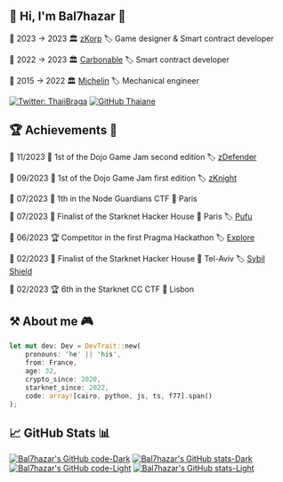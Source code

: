 ## 🤖 Hi, I'm Bal7hazar 👋

📅 2023 → 2023 🏛️ [zKorp](https://github.com/z-korp) 🏷️ Game designer & Smart contract developer

📅 2022 → 2023 🏛️ [Carbonable](https://www.carbonable.io/) 🏷️ Smart contract developer

📅 2015 → 2022 🏛️ [Michelin](https://www.michelin.com/) 🏷️ Mechanical engineer

[![Twitter: ThaiiBraga](https://img.shields.io/twitter/follow/bal7hazar?style=social)](https://twitter.com/bal7hazar)
[![GitHub Thaiane](https://img.shields.io/github/followers/bal7hazar?label=follow&style=social)](https://github.com/bal7hazar)

## 🏆 Achievements 🏅

📅 11/2023 🥇 1st of the Dojo Game Jam second edition 🏷️ [zDefender](https://github.com/z-korp/zdefender-contracts)

📅 09/2023 🥇 1st of the Dojo Game Jam first edition 🏷️ [zKnight](https://github.com/z-korp/zknight-contracts)

📅 07/2023 🥇 1th in the Node Guardians CTF 📍 Paris

📅 07/2023 🏅 Finalist of the Starknet Hacker House 📍 Paris 🏷️ [Pufu](https://github.com/carbonable-labs/pufu)

📅 06/2023 🏆 Competitor in the first Pragma Hackathon 🏷️ [Explore](https://github.com/StarkExplore/Explore)

📅 02/2023 🏅 Finalist of the Starknet Hacker House 📍 Tel-Aviv 🏷️ [Sybil Shield](https://github.com/carbonable-labs/sybil-shield)

📅 02/2023 🏆 6th in the Starknet CC CTF 📍 Lisbon

## ⚒️ About me 🎮

```rust
let mut dev: Dev = DevTrait::new(
    pronouns: 'he' || 'his',
    from: France,
    age: 32,
    crypto_since: 2020,
    starknet_since: 2022,
    code: array![cairo, python, js, ts, f77].span()
);
```

## 📈 GitHub Stats 📊

[![Bal7hazar's GitHub code-Dark](https://github-readme-stats.vercel.app/api/top-langs/?username=bal7hazar&show_icons=true&theme=dark&count_private=true&langs_count=3&hide=html,javascript,css#gh-dark-mode-only)](https://github.com/bal7hazar#gh-dark-mode-only)
[![Bal7hazar's GitHub stats-Dark](https://github-readme-stats.vercel.app/api?username=bal7hazar&show_icons=true&theme=dark&line_height=27#gh-dark-mode-only)](https://github.com/bal7hazar#gh-dark-mode-only)
[![Bal7hazar's GitHub code-Light](https://github-readme-stats.vercel.app/api/top-langs/?username=bal7hazar&show_icons=true&theme=default&count_private=true&langs_count=3&hide=html,javascript,css#gh-light-mode-only)](https://github.com/bal7hazar#gh-light-mode-only)
[![Bal7hazar's GitHub stats-Light](https://github-readme-stats.vercel.app/api?username=bal7hazar&show_icons=true&theme=default&line_height=27#gh-light-mode-only)](https://github.com/bal7hazar#gh-light-mode-only)
